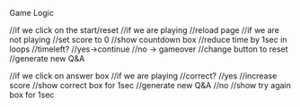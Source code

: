 Game Logic

//if we click on the start/reset 
    //if we are playing
        //reload page
    //if we are not playing
        //set score to 0
        //show countdown box
        //reduce time by 1sec in loops
        //timeleft?
            //yes->continue
            //no -> gameover
        //change button to reset
        //generate new Q&A

//if we click on answer box
    //if we are playing
        //correct?
            //yes
                //increase score
                //show correct box for 1sec
                //generate new Q&A
            //no
                //show try again box for 1sec